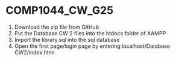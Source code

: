 # COMP1044_CW_G25
1. Download the zip file from GitHub
2. Put the Database CW 2 files into the htdocs folder of XAMPP
3. Import the library.sql into the sql database
4. Open the first page/login page by entering localhost/Database CW2/index.html
